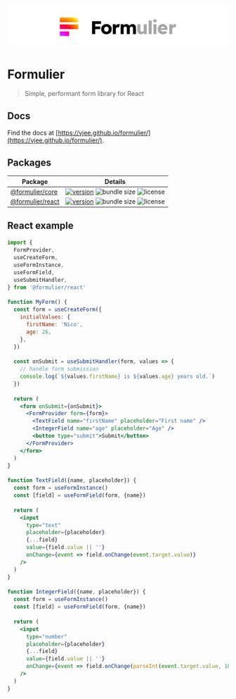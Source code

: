 <p align="center">
  <a href="https://github.com/vjee/formulier" target="_blank" rel="noopener noreferrer">
    <picture>
      <source media="(prefers-color-scheme: dark)" srcset="https://raw.githubusercontent.com/vjee/formulier/main/.github/formulier-logotype-banner-dark.svg">
      <img src="https://raw.githubusercontent.com/vjee/formulier/main/.github/formulier-logotype-banner-light.svg" alt="Formulier logo">
    </picture>
  </a>
</p>

# Formulier

> Simple, performant form library for React

## Docs

Find the docs at [https://vjee.github.io/formulier/](https://vjee.github.io/formulier/).

## Packages

| Package                                                                        | Details                                                                                                                                                                                                                                                                                                                          |
| ------------------------------------------------------------------------------ | -------------------------------------------------------------------------------------------------------------------------------------------------------------------------------------------------------------------------------------------------------------------------------------------------------------------------------- |
| [@formulier/core](https://github.com/vjee/formulier/tree/main/packages/core)   | [![version](https://img.shields.io/npm/v/@formulier/core?style=flat-square)](https://github.com/vjee/formulier/blob/main/packages/core/CHANGELOG.md) ![bundle size](https://img.shields.io/bundlephobia/minzip/@formulier/core?style=flat-square) ![license](https://img.shields.io/npm/l/@formulier/core?style=flat-square)     |
| [@formulier/react](https://github.com/vjee/formulier/tree/main/packages/react) | [![version](https://img.shields.io/npm/v/@formulier/react?style=flat-square)](https://github.com/vjee/formulier/blob/main/packages/react/CHANGELOG.md) ![bundle size](https://img.shields.io/bundlephobia/minzip/@formulier/react?style=flat-square) ![license](https://img.shields.io/npm/l/@formulier/react?style=flat-square) |

## React example

```jsx
import {
  FormProvider,
  useCreateForm,
  useFormInstance,
  useFormField,
  useSubmitHandler,
} from '@formulier/react'

function MyForm() {
  const form = useCreateForm({
    initialValues: {
      firstName: 'Nico',
      age: 26,
    },
  })

  const onSubmit = useSubmitHandler(form, values => {
    // handle form submission
    console.log(`${values.firstName} is ${values.age} years old.`)
  })

  return (
    <form onSubmit={onSubmit}>
      <FormProvider form={form}>
        <TextField name="firstName" placeholder="First name" />
        <IntegerField name="age" placeholder="Age" />
        <button type="submit">Submit</button>
      </FormProvider>
    </form>
  )
}

function TextField({name, placeholder}) {
  const form = useFormInstance()
  const [field] = useFormField(form, {name})

  return (
    <input
      type="text"
      placeholder={placeholder}
      {...field}
      value={field.value || ''}
      onChange={event => field.onChange(event.target.value)}
    />
  )
}

function IntegerField({name, placeholder}) {
  const form = useFormInstance()
  const [field] = useFormField(form, {name})

  return (
    <input
      type="number"
      placeholder={placeholder}
      {...field}
      value={field.value || ''}
      onChange={event => field.onChange(parseInt(event.target.value, 10))}
    />
  )
}
```
